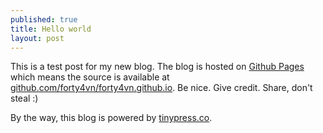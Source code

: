 ```yaml
---
published: true
title: Hello world
layout: post
---
```

This is a test post for my new blog. The blog is hosted on [Github Pages](http://pages.github.com/) which means the source is available at [github.com/forty4vn/forty4vn.github.io](http://github.com/forty4vn/forty4vn.github.io). Be nice. Give credit. Share, don't steal :)

By the way, this blog is powered by [tinypress.co](https://tinypress.co).